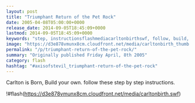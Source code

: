 ```yaml
---
layout: post
title: "Triumphant Return of the Pet Rock"
date: 2005-04-08T05:00:00+0000
release_date: 2014-09-05T18:45:09+0000
lastmod: 2014-09-05T18:45:09+0000
keywords: "step, instructionsflashmediacarltonbirthswf, follow, build, born"
image: "https://d3e878vmunx8cm.cloudfront.net/media/carltonbirth_thumb.png"
permalink: "/p/triumphant-return-of-the-pet-rock/"
summary: "Originally published Friday April, 8th 2005"
category: flash
hashtag: "#axisofstevil_triumphant-return-of-the-pet-rock"
---
```


Carlton is Born, Build your own. follow these step by step instructions.

!#flash(https://d3e878vmunx8cm.cloudfront.net/media/carltonbirth.swf)
